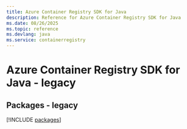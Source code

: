 ```yaml
---
title: Azure Container Registry SDK for Java
description: Reference for Azure Container Registry SDK for Java
ms.date: 08/26/2025
ms.topic: reference
ms.devlang: java
ms.service: containerregistry
---
```

# Azure Container Registry SDK for Java - legacy
## Packages - legacy
[!INCLUDE [packages](container-registry-index.md)]